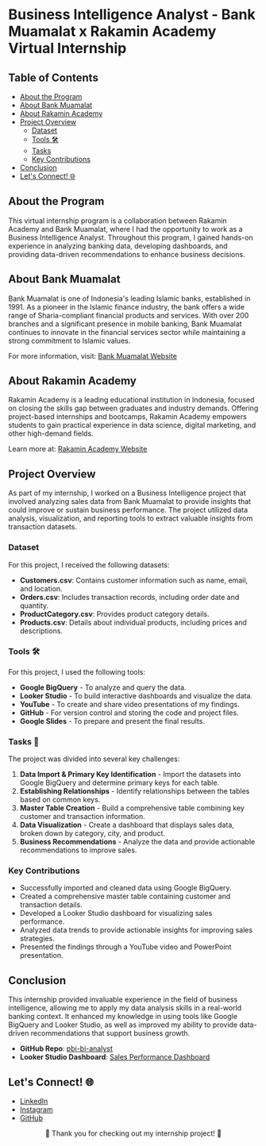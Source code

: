 # Business Intelligence Analyst - Bank Muamalat x Rakamin Academy Virtual Internship

## Table of Contents

- [About the Program](#about-the-program)
- [About Bank Muamalat](#about-bank-muamalat)
- [About Rakamin Academy](#about-rakamin-academy)
- [Project Overview](#project-overview)
  - [Dataset](#dataset)
  - [Tools 🛠️](#tools)
  - [Tasks](#tasks)
  - [Key Contributions](#key-contributions)
- [Conclusion](#conclusion)
- [Let's Connect! 🌐](#lets-connect)

## About the Program

This virtual internship program is a collaboration between Rakamin Academy and Bank Muamalat, where I had the opportunity to work as a Business Intelligence Analyst. Throughout this program, I gained hands-on experience in analyzing banking data, developing dashboards, and providing data-driven recommendations to enhance business decisions.

## About Bank Muamalat

Bank Muamalat is one of Indonesia's leading Islamic banks, established in 1991. As a pioneer in the Islamic finance industry, the bank offers a wide range of Sharia-compliant financial products and services. With over 200 branches and a significant presence in mobile banking, Bank Muamalat continues to innovate in the financial services sector while maintaining a strong commitment to Islamic values.

For more information, visit: [Bank Muamalat Website](https://www.bankmuamalat.co.id)

## About Rakamin Academy

Rakamin Academy is a leading educational institution in Indonesia, focused on closing the skills gap between graduates and industry demands. Offering project-based internships and bootcamps, Rakamin Academy empowers students to gain practical experience in data science, digital marketing, and other high-demand fields.

Learn more at: [Rakamin Academy Website](https://www.rakamin.com)

## Project Overview

As part of my internship, I worked on a Business Intelligence project that involved analyzing sales data from Bank Muamalat to provide insights that could improve or sustain business performance. The project utilized data analysis, visualization, and reporting tools to extract valuable insights from transaction datasets.

### Dataset

For this project, I received the following datasets:

- **Customers.csv**: Contains customer information such as name, email, and location.
- **Orders.csv**: Includes transaction records, including order date and quantity.
- **ProductCategory.csv**: Provides product category details.
- **Products.csv**: Details about individual products, including prices and descriptions.

### Tools 🛠️

For this project, I used the following tools:

- **Google BigQuery** - To analyze and query the data.
- **Looker Studio** - To build interactive dashboards and visualize the data.
- **YouTube** - To create and share video presentations of my findings.
- **GitHub** - For version control and storing the code and project files.
- **Google Slides** - To prepare and present the final results.


### Tasks 🎯

The project was divided into several key challenges:

1. **Data Import & Primary Key Identification** - Import the datasets into Google BigQuery and determine primary keys for each table.
2. **Establishing Relationships** - Identify relationships between the tables based on common keys.
3. **Master Table Creation** - Build a comprehensive table combining key customer and transaction information.
4. **Data Visualization** - Create a dashboard that displays sales data, broken down by category, city, and product.
5. **Business Recommendations** - Analyze the data and provide actionable recommendations to improve sales.


### Key Contributions

- Successfully imported and cleaned data using Google BigQuery.
- Created a comprehensive master table containing customer and transaction details.
- Developed a Looker Studio dashboard for visualizing sales performance.
- Analyzed data trends to provide actionable insights for improving sales strategies.
- Presented the findings through a YouTube video and PowerPoint presentation.

## Conclusion

This internship provided invaluable experience in the field of business intelligence, allowing me to apply my data analysis skills in a real-world banking context. It enhanced my knowledge in using tools like Google BigQuery and Looker Studio, as well as improved my ability to provide data-driven recommendations that support business growth.
- **GitHub Repo**: [pbi-bi-analyst](https://github.com/friskaam/pbi-bi-analyst)
- **Looker Studio Dashboard**: [Sales Performance Dashboard](https://s.id/SalesPerformanceDashboard)

## Let's Connect! 🌐  

- [LinkedIn](https://www.linkedin.com/in/friska-adisti-mahardini)  
- [Instagram](https://www.instagram.com/friskaaam)  
- [GitHub](https://github.com/friskaam/pbi-bi-analyst)

<p align="center">
  🚀 Thank you for checking out my internship project! 🙌
</p>
